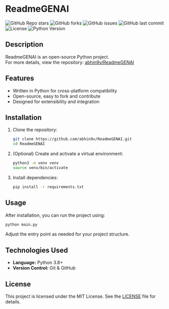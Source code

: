# ReadmeGENAI

![GitHub Repo stars](https://img.shields.io/github/stars/abhin9v/ReadmeGENAI?style=social)
![GitHub forks](https://img.shields.io/github/forks/abhin9v/ReadmeGENAI?style=social)
![GitHub issues](https://img.shields.io/github/issues/abhin9v/ReadmeGENAI)
![GitHub last commit](https://img.shields.io/github/last-commit/abhin9v/ReadmeGENAI)
![License](https://img.shields.io/github/license/abhin9v/ReadmeGENAI)
![Python Version](https://img.shields.io/badge/python-3.8%2B-blue)

## Description

ReadmeGENAI is an open-source Python project.  
For more details, view the repository: [abhin9v/ReadmeGENAI](https://github.com/abhin9v/ReadmeGENAI)

## Features

- Written in Python for cross-platform compatibility
- Open-source, easy to fork and contribute
- Designed for extensibility and integration

## Installation

1. Clone the repository:
   ```bash
   git clone https://github.com/abhin9v/ReadmeGENAI.git
   cd ReadmeGENAI
   ```
2. (Optional) Create and activate a virtual environment:
   ```bash
   python3 -m venv venv
   source venv/bin/activate
   ```
3. Install dependencies:
   ```bash
   pip install -r requirements.txt
   ```

## Usage

After installation, you can run the project using:
```bash
python main.py
```
Adjust the entry point as needed for your project structure.

## Technologies Used

- **Language:** Python 3.8+
- **Version Control:** Git & GitHub

## License

This project is licensed under the MIT License. See the [LICENSE](LICENSE) file for details.
